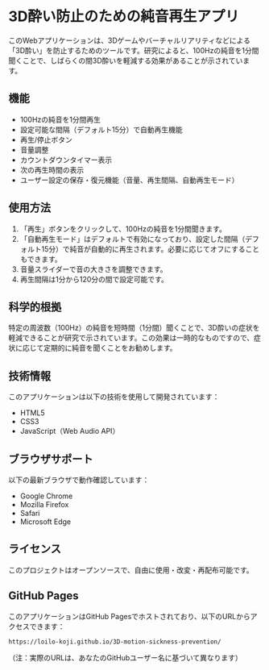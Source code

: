 # 3D酔い防止のための純音再生アプリ

このWebアプリケーションは、3Dゲームやバーチャルリアリティなどによる「3D酔い」を防止するためのツールです。研究によると、100Hzの純音を1分間聞くことで、しばらくの間3D酔いを軽減する効果があることが示されています。

## 機能

- 100Hzの純音を1分間再生
- 設定可能な間隔（デフォルト15分）で自動再生機能
- 再生/停止ボタン
- 音量調整
- カウントダウンタイマー表示
- 次の再生時間の表示
- ユーザー設定の保存・復元機能（音量、再生間隔、自動再生モード）

## 使用方法

1. 「再生」ボタンをクリックして、100Hzの純音を1分間聞きます。
2. 「自動再生モード」はデフォルトで有効になっており、設定した間隔（デフォルト15分）で純音が自動的に再生されます。必要に応じてオフにすることもできます。
3. 音量スライダーで音の大きさを調整できます。
4. 再生間隔は1分から120分の間で設定可能です。

## 科学的根拠

特定の周波数（100Hz）の純音を短時間（1分間）聞くことで、3D酔いの症状を軽減できることが研究で示されています。この効果は一時的なものですので、症状に応じて定期的に純音を聞くことをお勧めします。

## 技術情報

このアプリケーションは以下の技術を使用して開発されています：

- HTML5
- CSS3
- JavaScript（Web Audio API）

## ブラウザサポート

以下の最新ブラウザで動作確認しています：

- Google Chrome
- Mozilla Firefox
- Safari
- Microsoft Edge

## ライセンス

このプロジェクトはオープンソースで、自由に使用・改変・再配布可能です。

## GitHub Pages

このアプリケーションはGitHub Pagesでホストされており、以下のURLからアクセスできます：

```
https://loilo-koji.github.io/3D-motion-sickness-prevention/
```

（注：実際のURLは、あなたのGitHubユーザー名に基づいて異なります）
